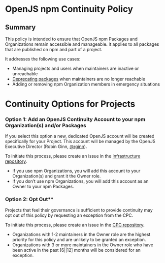 # OpenJS npm Continuity Policy

## Summary

This policy is intended to ensure that OpenJS npm Packages and Organizations remain accessible and manageable. It applies to all packages that are published on npm and part of a project.

It addresses the following use cases:

* Managing projects and users when maintainers are inactive or unreachable  
* [Deprecating packages](https://docs.npmjs.com/deprecating-and-undeprecating-packages-or-package-versions) when maintainers are no longer reachable  
* Adding or removing npm Organization members in emergency situations

# Continuity Options for Projects

### Option 1: Add an OpenJS Continuity Account to your npm Organization(s) and/or Packages

If you select this option a new, dedicated OpenJS account will be created specifically for your Project. This account will be managed by the OpenJS Executive Director (Robin Ginn, [@rginn](https://github.com/rginn)).

To initiate this process, please create an issue in the [Infrastructure repository](https://github.com/openjs-foundation/infrastructure/issues/new?template=IT-SUPPORT-REQUEST.yml).

* If you use npm Organizations, you will add this account to your Organization(s) and grant it the Owner role.  
* If you don’t use npm Organizations, you will add this account as an Owner to your npm Packages.

### Option 2: Opt Out**

Projects that feel their governance is sufficient to provide continuity may opt out of this policy by requesting an exception from the CPC.

To initiate this process, please create an issue in the [CPC repository](https://github.com/openjs-foundation/cross-project-council/issues).

- Organizations with 1-2 maintainers in the Owner role are the highest priority for this policy and are unlikely to be granted an exception.  
- Organizations with 3 or more maintainers in the Owner role who have been active in the past [6||12] months will be considered for an exception.
